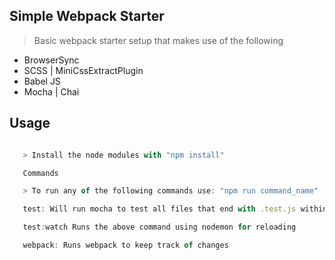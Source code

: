 ## Simple Webpack Starter ##

> Basic webpack starter setup that makes use of the following

 * BrowserSync
 * SCSS | MiniCssExtractPlugin
 * Babel JS
 * Mocha | Chai

 ## Usage ##

 ```javascript

    > Install the node modules with "npm install"

 ```

 ```javascript
    Commands

    > To run any of the following commands use: "npm run command_name"

    test: Will run mocha to test all files that end with .test.js within the src directory

    test:watch Runs the above command using nodemon for reloading

    webpack: Runs webpack to keep track of changes
 ```